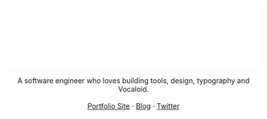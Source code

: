 
<p align="center">
  <img src="https://github.com/pranshulagrawal/myprofile/blob/main/signature60cc76ce58234.gif" />
</p>


<p align="center">
A software engineer who loves building tools, design, typography and Vocaloid.<br>
<br>
<a href="https://1a23.com">Portfolio Site</a>
 · <a href="https://blog.1a23.com">Blog</a>
 · <a href="https://twitter.com/blueset">Twitter</a>
<br>
<br>
<br>
<br>
</p>
